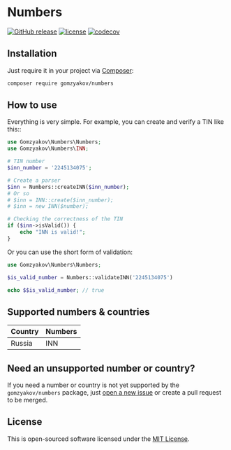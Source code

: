 # Numbers

[![GitHub release](https://img.shields.io/github/release/gomzyakov/numbers.svg)](https://github.com/gomzyakov/numbers/releases/latest)
[![license](https://img.shields.io/badge/License-MIT-green.svg)](https://github.com/gomzyakov/numbers/blob/development/LICENSE)
[![codecov](https://codecov.io/gh/gomzyakov/numbers/branch/main/graph/badge.svg?token=4CYTVMVUYV)](https://codecov.io/gh/gomzyakov/numbers)

## Installation

Just require it in your project via [Composer](https://getcomposer.org):

```bash
composer require gomzyakov/numbers
```

## How to use

Everything is very simple. For example, you can create and verify a TIN like this::

```php
use Gomzyakov\Numbers\Numbers;
use Gomzyakov\Numbers\INN;

# TIN number
$inn_number = '2245134075';

# Create a parser
$inn = Numbers::createINN($inn_number);
# Or so
# $inn = INN::create($inn_number);
# $inn = new INN($number);

# Checking the correctness of the TIN
if ($inn->isValid()) {
    echo "INN is valid!";
}
```

Or you can use the short form of validation:

```php
use Gomzyakov\Numbers\Numbers;

$is_valid_number = Numbers::validateINN('2245134075')

echo $$is_valid_number; // true
```

## Supported numbers & countries

| Country | Numbers |
|---------|---------|
| Russia  | INN     |

[//]: # (USA TIN Central Sales Tax &#40;CST&#41;? - IndiaFilings)

## Need an unsupported number or country?

If you need a number or country is not yet supported by the `gomzyakov/numbers` package, just [open a new issue](https://github.com/gomzyakov/numbers/issues) or create a pull request to be merged.

## License

This is open-sourced software licensed under the [MIT License](https://github.com/gomzyakov/numbers/blob/main/LICENSE).
